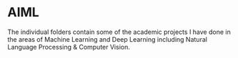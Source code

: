 # AIML

The individual folders contain some of the academic projects I have done in the areas of Machine Learning and Deep Learning including Natural Language Processing & Computer Vision.
